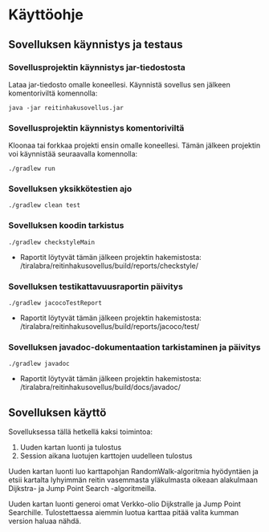 # Käyttöohje

## Sovelluksen käynnistys ja testaus

### Sovellusprojektin käynnistys jar-tiedostosta

Lataa jar-tiedosto omalle koneellesi. Käynnistä sovellus sen jälkeen komentoriviltä komennolla: 

    java -jar reitinhakusovellus.jar

### Sovellusprojektin käynnistys komentoriviltä

Kloonaa tai forkkaa projekti ensin omalle koneellesi. Tämän jälkeen projektin voi käynnistää seuraavalla komennolla:

    ./gradlew run

### Sovelluksen yksikkötestien ajo

    ./gradlew clean test

### Sovelluksen koodin tarkistus

    ./gradlew checkstyleMain

- Raportit löytyvät tämän jälkeen projektin hakemistosta: /tiralabra/reitinhakusovellus/build/reports/checkstyle/

### Sovelluksen testikattavuusraportin päivitys

    ./gradlew jacocoTestReport

- Raportit löytyvät tämän jälkeen projektin hakemistosta: /tiralabra/reitinhakusovellus/build/reports/jacoco/test/

### Sovelluksen javadoc-dokumentaation tarkistaminen ja päivitys

    ./gradlew javadoc

- Raportit löytyvät tämän jälkeen projektin hakemistosta: /tiralabra/reitinhakusovellus/build/docs/javadoc/

## Sovelluksen käyttö

Sovelluksessa tällä hetkellä kaksi toimintoa:
1) Uuden kartan luonti ja tulostus
2) Session aikana luotujen karttojen uudelleen tulostus

Uuden kartan luonti luo karttapohjan RandomWalk-algoritmia hyödyntäen ja etsii kartalta lyhyimmän reitin vasemmasta yläkulmasta oikeaan alakulmaan Dijkstra- ja Jump Point Search -algoritmeilla.

Uuden kartan luonti generoi omat Verkko-olio Dijkstralle ja Jump Point Searchille. Tulostettaessa aiemmin luotua karttaa pitää valita kumman version haluaa nähdä.